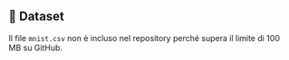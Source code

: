 ## 📂 Dataset

Il file `mnist.csv` non è incluso nel repository perché supera il limite di 100 MB su GitHub.

